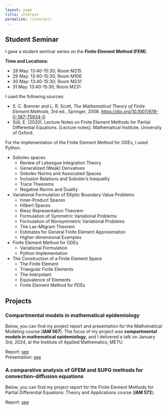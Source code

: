 ```yaml
---
layout: page
title: interest
permalink: /interest/
---
```

## Student Seminar

I gave a student seminar series on the **Finite Element Method (FEM)**.

**Time and Locations:**

- 28 May: 13:40-15:30; Room M215
- 29 May: 13:40-15:30; Room M106
- 30 May: 13:40-15:30; Room M231
- 31 May: 13:40-15:30; Room M231

I used the following sources:

- S. C. Brenner and L. R. Scott, _The Mathematical Theory of Finite Element Methods_, 3rd ed., Springer, 2008. https://doi.org/10.1007/978-0-387-75934-0.
- Süli, E. (2020). Lecture Notes on Finite Element Methods for Partial Differential Equations. [Lecture notes]. Mathematical Institute, University of Oxford.

For the implementation of the Finite Element Method for ODEs, I used Python.

- Sobolev spaces
  - Review of Lebesgue Integration Theory
  - Generalized (Weak) Derivatives
  - Sobolev Norms and Associated Spaces
  - Inclusion Relations and Sobolev’s Inequality
  - Trace Theorems
  - Negative Norms and Duality
- Variational Formulation of Elliptic Boundary Value Problems
  - Inner-Product Spaces
  - Hilbert Spaces
  - Riesz Representation Theorem
  - Formulation of Symmetric Variational Problems
  - Formulation of Nonsymmetric Variational Problems
  - The Lax-Milgram Theorem
  - Estimates for General Finite Element Approximation
  - Higher-dimensional Examples
- Finite Element Method for ODEs
  - Variational Formulation
  - Python Implementation
- The Construction of a Finite Element Space
  - The Finite Element
  - Triangular Finite Elements
  - The Interpolant
  - Equivalence of Elements
  - Finite Element Method for PDEs

## Projects

### Compartmental models in mathematical epidemiology

Below, you can find my project report and presentation for the Mathematical Modeling course (**IAM 567**). The focus of my project was **compartmental models in mathematical epidemiology**, and I delivered a talk on January 3rd, 2024, at the Institute of Applied Mathematics, METU.

Report: [see](/assets/pdf/Compartmental_models_in_mathematical_epidemiology(report).pdf)  
Presentation: [see](/assets/pdf/Compartmental_models_in_mathematical_epidemiology(presentation).pdf)

### A comparative analysis of GFEM and SUPG methods for convection-diffusion equations

Below, you can find my project report for the Finite Element Methods for Partial Differential Equations: Theory and Applications course (**IAM 572**).

Report: [see](/assets/pdf/SUPGandFEM.pdf)  



